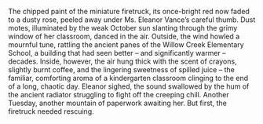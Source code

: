 The chipped paint of the miniature firetruck, its once-bright red now faded to a dusty rose, peeled away under Ms. Eleanor Vance’s careful thumb.  Dust motes, illuminated by the weak October sun slanting through the grimy window of her classroom, danced in the air.  Outside, the wind howled a mournful tune, rattling the ancient panes of the Willow Creek Elementary School, a building that had seen better – and significantly warmer – decades.  Inside, however, the air hung thick with the scent of crayons, slightly burnt coffee, and the lingering sweetness of spilled juice – the familiar, comforting aroma of a kindergarten classroom clinging to the end of a long, chaotic day.  Eleanor sighed, the sound swallowed by the hum of the ancient radiator struggling to fight off the creeping chill.  Another Tuesday, another mountain of paperwork awaiting her.  But first, the firetruck needed rescuing.
